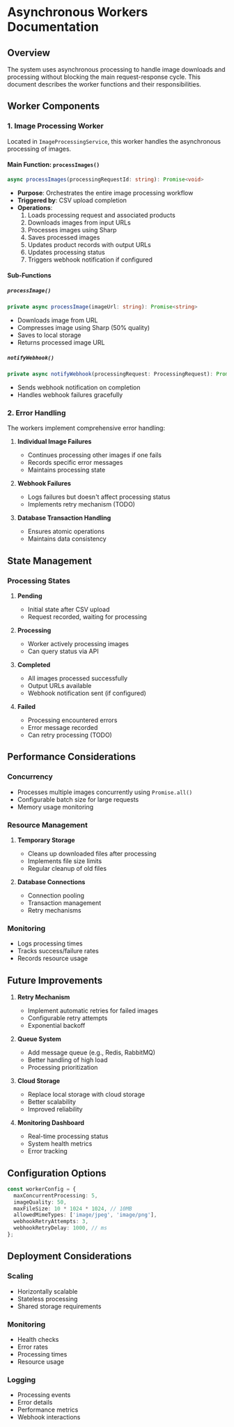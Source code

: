 # Asynchronous Workers Documentation

## Overview
The system uses asynchronous processing to handle image downloads and processing without blocking the main request-response cycle. This document describes the worker functions and their responsibilities.

## Worker Components

### 1. Image Processing Worker
Located in `ImageProcessingService`, this worker handles the asynchronous processing of images.

#### Main Function: `processImages()`
```typescript
async processImages(processingRequestId: string): Promise<void>
```

- **Purpose**: Orchestrates the entire image processing workflow
- **Triggered by**: CSV upload completion
- **Operations**:
  1. Loads processing request and associated products
  2. Downloads images from input URLs
  3. Processes images using Sharp
  4. Saves processed images
  5. Updates product records with output URLs
  6. Updates processing status
  7. Triggers webhook notification if configured

#### Sub-Functions

##### `processImage()`
```typescript
private async processImage(imageUrl: string): Promise<string>
```
- Downloads image from URL
- Compresses image using Sharp (50% quality)
- Saves to local storage
- Returns processed image URL

##### `notifyWebhook()`
```typescript
private async notifyWebhook(processingRequest: ProcessingRequest): Promise<void>
```
- Sends webhook notification on completion
- Handles webhook failures gracefully

### 2. Error Handling
The workers implement comprehensive error handling:

1. **Individual Image Failures**
   - Continues processing other images if one fails
   - Records specific error messages
   - Maintains processing state

2. **Webhook Failures**
   - Logs failures but doesn't affect processing status
   - Implements retry mechanism (TODO)

3. **Database Transaction Handling**
   - Ensures atomic operations
   - Maintains data consistency

## State Management

### Processing States
1. **Pending**
   - Initial state after CSV upload
   - Request recorded, waiting for processing

2. **Processing**
   - Worker actively processing images
   - Can query status via API

3. **Completed**
   - All images processed successfully
   - Output URLs available
   - Webhook notification sent (if configured)

4. **Failed**
   - Processing encountered errors
   - Error message recorded
   - Can retry processing (TODO)

## Performance Considerations

### Concurrency
- Processes multiple images concurrently using `Promise.all()`
- Configurable batch size for large requests
- Memory usage monitoring

### Resource Management
1. **Temporary Storage**
   - Cleans up downloaded files after processing
   - Implements file size limits
   - Regular cleanup of old files

2. **Database Connections**
   - Connection pooling
   - Transaction management
   - Retry mechanisms

### Monitoring
- Logs processing times
- Tracks success/failure rates
- Records resource usage

## Future Improvements

1. **Retry Mechanism**
   - Implement automatic retries for failed images
   - Configurable retry attempts
   - Exponential backoff

2. **Queue System**
   - Add message queue (e.g., Redis, RabbitMQ)
   - Better handling of high load
   - Processing prioritization

3. **Cloud Storage**
   - Replace local storage with cloud storage
   - Better scalability
   - Improved reliability

4. **Monitoring Dashboard**
   - Real-time processing status
   - System health metrics
   - Error tracking

## Configuration Options
```typescript
const workerConfig = {
  maxConcurrentProcessing: 5,
  imageQuality: 50,
  maxFileSize: 10 * 1024 * 1024, // 10MB
  allowedMimeTypes: ['image/jpeg', 'image/png'],
  webhookRetryAttempts: 3,
  webhookRetryDelay: 1000, // ms
};
```

## Deployment Considerations

### Scaling
- Horizontally scalable
- Stateless processing
- Shared storage requirements

### Monitoring
- Health checks
- Error rates
- Processing times
- Resource usage

### Logging
- Processing events
- Error details
- Performance metrics
- Webhook interactions 